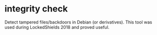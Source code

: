 # integrity check

Detect tampered files/backdoors in Debian (or derivatives). This tool was used during LockedShields 2018 and proved useful.